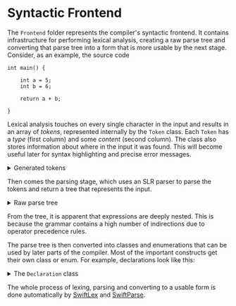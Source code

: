 #  Syntactic Frontend

The `Frontend` folder represents the compiler's syntactic frontend. It contains infrastructure for performing lexical analysis, creating a raw parse tree and converting that parse tree into a form that is more usable by the next stage. Consider, as an example, the source code

```
int main() {
    
    int a = 5;
    int b = 6;
    
    return a + b;
    
}
```

Lexical analysis touches on every single character in the input and results in an array of _tokens_, represented internally by the `Token` class. Each `Token` has a _type_ (first column) and some _content_ (second column). The class also stores information about where in the input it was found. This will become useful later for syntax highlighting and precise error messages.

<details>
    <summary>Generated tokens</summary>
    <code>
    identifier         int                   ln 1 col 0 -> ln 1 col 2   
    identifier         main                  ln 1 col 4 -> ln 1 col 7   
    (                  (                     ln 1 col 8 -> ln 1 col 8   
    )                  )                     ln 1 col 9 -> ln 1 col 9   
    {                  {                     ln 1 col 11 -> ln 1 col 11 
    identifier         int                   ln 3 col 4 -> ln 3 col 6   
    identifier         a                     ln 3 col 8 -> ln 3 col 8   
    =                  =                     ln 3 col 10 -> ln 3 col 10 
    integer            5                     ln 3 col 12 -> ln 3 col 12 
    ;                  ;                     ln 3 col 13 -> ln 3 col 13 
    identifier         int                   ln 4 col 4 -> ln 4 col 6   
    identifier         b                     ln 4 col 8 -> ln 4 col 8   
    =                  =                     ln 4 col 10 -> ln 4 col 10 
    integer            6                     ln 4 col 12 -> ln 4 col 12 
    ;                  ;                     ln 4 col 13 -> ln 4 col 13 
    return             return                ln 6 col 4 -> ln 6 col 9   
    identifier         a                     ln 6 col 11 -> ln 6 col 11 
    +                  +                     ln 6 col 13 -> ln 6 col 13 
    identifier         b                     ln 6 col 15 -> ln 6 col 15 
    ;                  ;                     ln 6 col 16 -> ln 6 col 16 
    }                  }                     ln 8 col 0 -> ln 8 col 0   
    </code>
</details>

Then comes the parsing stage, which uses an SLR parser to parse the tokens and return a tree that represents the input.

<details>
    <summary>Raw parse tree</summary>
    <code>
    TopLevelStatements                                       
    | TopLevelStatement                                      
    | | Function                                             
    | | | Type                                               
    | | | | identifier                                       
    | | | identifier                                         
    | | | (                                                  
    | | | Parameters                                         
    | | | )                                                  
    | | | {                                                  
    | | | FunctionBodyStatements                             
    | | | | FunctionBodyStatements                           
    | | | | | FunctionBodyStatements                         
    | | | | | | FunctionBodyStatement                        
    | | | | | | | Declaration                                
    | | | | | | | | Type                                     
    | | | | | | | | | identifier                             
    | | | | | | | | identifier                               
    | | | | | | | | =                                        
    | | | | | | | | Expression                               
    | | | | | | | | | CASEBExpression                        
    | | | | | | | | | | CASECExpression                      
    | | | | | | | | | | | CASEDExpression                    
    | | | | | | | | | | | | CASEEExpression                  
    | | | | | | | | | | | | | CASEFExpression                
    | | | | | | | | | | | | | | CASEGExpression              
    | | | | | | | | | | | | | | | CASEHExpression            
    | | | | | | | | | | | | | | | | CASEIExpression          
    | | | | | | | | | | | | | | | | | CASEJExpression        
    | | | | | | | | | | | | | | | | | | CASEKExpression      
    | | | | | | | | | | | | | | | | | | | CASELExpression    
    | | | | | | | | | | | | | | | | | | | | integer          
    | | | | | | | | ;                                        
    | | | | | FunctionBodyStatement                          
    | | | | | | Declaration                                  
    | | | | | | | Type                                       
    | | | | | | | | identifier                               
    | | | | | | | identifier                                 
    | | | | | | | =                                          
    | | | | | | | Expression                                 
    | | | | | | | | CASEBExpression                          
    | | | | | | | | | CASECExpression                        
    | | | | | | | | | | CASEDExpression                      
    | | | | | | | | | | | CASEEExpression                    
    | | | | | | | | | | | | CASEFExpression                  
    | | | | | | | | | | | | | CASEGExpression                
    | | | | | | | | | | | | | | CASEHExpression              
    | | | | | | | | | | | | | | | CASEIExpression            
    | | | | | | | | | | | | | | | | CASEJExpression          
    | | | | | | | | | | | | | | | | | CASEKExpression        
    | | | | | | | | | | | | | | | | | | CASELExpression      
    | | | | | | | | | | | | | | | | | | | integer            
    | | | | | | | ;                                          
    | | | | FunctionBodyStatement                            
    | | | | | Return                                         
    | | | | | | return                                       
    | | | | | | Expression                                   
    | | | | | | | CASEBExpression                            
    | | | | | | | | CASECExpression                          
    | | | | | | | | | CASEDExpression                        
    | | | | | | | | | | CASEEExpression                      
    | | | | | | | | | | | CASEFExpression                    
    | | | | | | | | | | | | CASEGExpression                  
    | | | | | | | | | | | | | CASEHExpression                
    | | | | | | | | | | | | | | CASEIExpression              
    | | | | | | | | | | | | | | | CASEIExpression            
    | | | | | | | | | | | | | | | | CASEJExpression          
    | | | | | | | | | | | | | | | | | CASEKExpression        
    | | | | | | | | | | | | | | | | | | CASELExpression      
    | | | | | | | | | | | | | | | | | | | identifier         
    | | | | | | | | | | | | | | | +                          
    | | | | | | | | | | | | | | | CASEJExpression            
    | | | | | | | | | | | | | | | | CASEKExpression          
    | | | | | | | | | | | | | | | | | CASELExpression        
    | | | | | | | | | | | | | | | | | | identifier           
    | | | | | | ;                                            
    | | | }
    </code>
</details>

From the tree, it is apparent that expressions are deeply nested. This is because the grammar contains a high number of indirections due to operator precedence rules.

The parse tree is then converted into classes and enumerations that can be used by later parts of the compiler. Most of the important constructs get their own class or enum. For example, declarations look like this:

<details>
    <summary>The <code>Declaration</code> class</summary>
    <code>
    public class Declaration: CustomStringConvertible {           <br>
                                                                  <br>
        let type: `Type`                                          <br>
        let name: String                                          <br>
        let value: Expression?                                    <br>
                                                                  <br>
        init(_ type: `Type`, _ name: String, _ value: Expression) {<br>
            self.type = type                                      <br>
            self.name = name                                      <br>
            self.value = value                                    <br>
        }                                                         <br>
                                                                  <br>
        init(_ type: `Type`, _ name: String) {                    <br>
            self.type = type                                      <br>
            self.name = name                                      <br>
            self.value = nil                                      <br>
        }                                                         <br>
                                                                  <br>
        public var description: String {                          <br>
            type.description + " " + name.description + " " + (value == nil ? "" : "= " + value!.description + " ") + "; "<br>
        }                                                         <br>
                                                                  <br>
    }
    </code>
</details>

The whole process of lexing, parsing and converting to a usable form is done automatically by [SwiftLex](https://github.com/Fleli/SwiftLex) and [SwiftParse](https://github.com/Fleli/SwiftParse).

